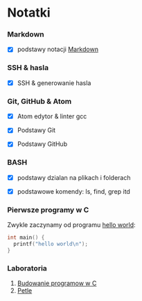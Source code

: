 # Notatki

### Markdown
- [x] podstawy notacji [Markdown](https://daringfireball.net/projects/markdown/)


### SSH & hasla
- [x] SSH & generowanie hasla


### Git, GitHub & Atom
- [x] Atom edytor & linter gcc
- [x] Podstawy Git
- [x] Podstawy GitHub


### BASH
- [x] podstawy dzialan na plikach i folderach
- [x] podstawowe komendy: ls, find, grep itd


### Pierwsze programy w C
Zwykle zaczynamy od programu [hello world](https://github.com/wojsamjan/xxx/blob/master/hello.c):

```c
int main() {
  printf("hello world\n");
}
```

### Laboratoria
1. [Budowanie programow w C]()
2. [Petle](https://github.com/wojsamjan/xxx/tree/master/petle)
